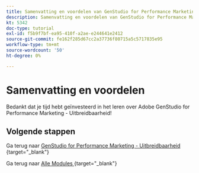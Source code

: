 ```yaml
---
title: Samenvatting en voordelen van GenStudio for Performance Marketing - Uitbreidbaarheid
description: Samenvatting en voordelen van GenStudio for Performance Marketing - Uitbreidbaarheid
kt: 5342
doc-type: tutorial
exl-id: f5b9f7bf-ea95-410f-a2ae-e244641e2412
source-git-commit: fe162f285d67cc2a37736f80715a5c5717835e95
workflow-type: tm+mt
source-wordcount: '50'
ht-degree: 0%

---
```


# Samenvatting en voordelen

Bedankt dat je tijd hebt geïnvesteerd in het leren over Adobe GenStudio for Performance Marketing - Uitbreidbaarheid!


## Volgende stappen

Ga terug naar [ GenStudio for Performance Marketing - Uitbreidbaarheid ](./genstudioext.md){target="_blank"}

Ga terug naar [ Alle Modules ](./../../../overview.md){target="_blank"}
